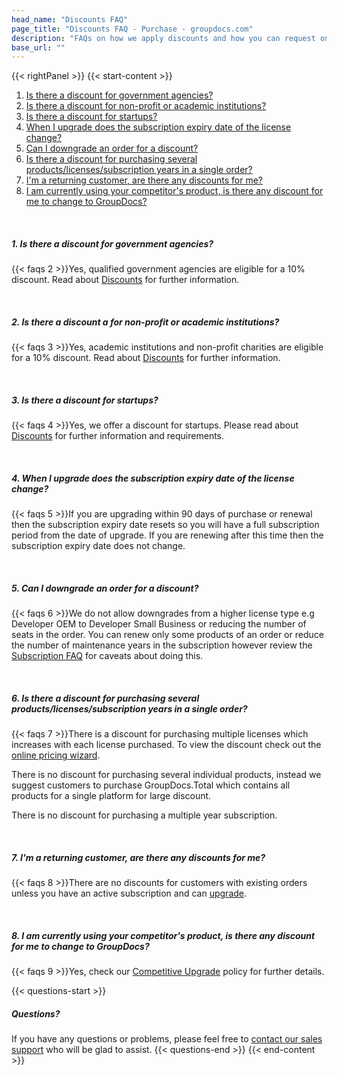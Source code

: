 ```yaml
---
head_name: "Discounts FAQ"
page_title: "Discounts FAQ - Purchase - groupdocs.com"
description: "FAQs on how we apply discounts and how you can request one."
base_url: ""
---
```

{{< rightPanel >}}
{{< start-content >}} 
1. [Is there a discount for government agencies?](/faqs/discount#1)
2. [Is there a discount for non-profit or academic institutions?](/faqs/discount#2)
3. [Is there a discount for startups?](/faqs/discount#3)
4. [When I upgrade does the subscription expiry date of the license change?](/faqs/discount#4)
5. [Can I downgrade an order for a discount?](/faqs/discount#5)
6. [Is there a discount for purchasing several products/licenses/subscription years in a single order?](/faqs/discount#6)
7. [I'm a returning customer, are there any discounts for me?](/faqs/discount#7)
8. [I am currently using your competitor's product, is there any discount for me to change to GroupDocs?](/faqs/discount#8)

&nbsp;  
##### **1. Is there a discount for government agencies?**
{{< faqs 2 >}}Yes, qualified government agencies are eligible for a 10% discount. Read about [Discounts](/policies/discounts) for further information.  

&nbsp;  
##### **2. Is there a discount a for non-profit or academic institutions?**
{{< faqs 3 >}}Yes, academic institutions and non-profit charities are eligible for a 10% discount. Read about [Discounts](/policies/discounts) for further information.  

&nbsp;  
##### **3. Is there a discount for startups?**
{{< faqs 4 >}}Yes, we offer a discount for startups. Please read about [Discounts](/policies/discounts) for further information and requirements.  

&nbsp;  
##### **4. When I upgrade does the subscription expiry date of the license change?**
{{< faqs 5 >}}If you are upgrading within 90 days of purchase or renewal then the subscription expiry date resets so you will have a full subscription period from the date of upgrade. If you are renewing after this time then the subscription expiry date does not change.  

&nbsp;  
##### **5. Can I downgrade an order for a discount?**
{{< faqs 6 >}}We do not allow downgrades from a higher license type e.g Developer OEM to Developer Small Business or reducing the number of seats in the order. You can renew only some products of an order or reduce the number of maintenance years in the subscription however review the [Subscription FAQ](/faqs/subscription#13) for caveats about doing this.  

&nbsp;  
##### **6. Is there a discount for purchasing several products/licenses/subscription years in a single order?**  
{{< faqs 7 >}}There is a discount for purchasing multiple licenses which increases with each license purchased. To view the discount check out the [online pricing wizard](https://purchase.groupdocs.com/buy). 

There is no discount for purchasing several individual products, instead we suggest customers to purchase GroupDocs.Total which contains all products for a single platform for large discount.

There is no discount for purchasing a multiple year subscription.  

&nbsp;  
##### **7. I'm a returning customer, are there any discounts for me?**
{{< faqs 8 >}}There are no discounts for customers with existing orders unless you have an active subscription and can [upgrade](/policies/upgrades).

&nbsp;  
##### **8. I am currently using your competitor's product, is there any discount for me to change to GroupDocs?**
{{< faqs 9 >}}Yes, check our [Competitive Upgrade](/policies/discounts/competitive-upgrade) policy for further details.  


{{< questions-start >}}
##### **Questions?**
If you have any questions or problems, please feel free to [contact our sales support](https://about.groupdocs.com/contact/) who will be glad to assist.
{{< questions-end >}}
{{< end-content >}}
